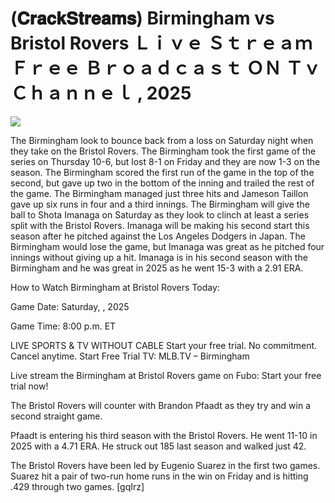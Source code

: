 # (𝐂𝐫𝐚𝐜𝐤𝐒𝐭𝐫𝐞𝐚𝐦𝐬) Birmingham vs Bristol Rovers Ｌｉｖｅ Ｓｔｒｅａｍ Ｆｒｅｅ Ｂｒｏａｄｃａｓｔ ＯＮ Ｔｖ Ｃｈａｎｎｅｌ , 2025  
  
  
[![](https://i.imgur.com/qSNzIqt.png)](https://movie.rssnews.media/ypEHXji.php)  
  
The Birmingham look to bounce back from a loss on Saturday night when they take on the Bristol Rovers. The Birmingham took the first game of the series on Thursday 10-6, but lost 8-1 on Friday and they are now 1-3 on the season. The Birmingham scored the first run of the game in the top of the second, but gave up two in the bottom of the inning and trailed the rest of the game. The Birmingham managed just three hits and Jameson Taillon gave up six runs in four and a third innings. The Birmingham will give the ball to Shota Imanaga on Saturday as they look to clinch at least a series split with the Bristol Rovers. Imanaga will be making his second start this season after he pitched against the Los Angeles Dodgers in Japan. The Birmingham would lose the game, but Imanaga was great as he pitched four innings without giving up a hit. Imanaga is in his second season with the Birmingham and he was great in 2025 as he went 15-3 with a 2.91 ERA.

How to Watch Birmingham at Bristol Rovers Today:

Game Date: Saturday, , 2025

Game Time: 8:00 p.m. ET

LIVE SPORTS & TV WITHOUT CABLE
Start your free trial. No commitment. Cancel anytime.
Start Free Trial
TV: MLB.TV – Birmingham

Live stream the Birmingham at Bristol Rovers game on Fubo: Start your free trial now!

The Bristol Rovers will counter with Brandon Pfaadt as they try and win a second straight game.

Pfaadt is entering his third season with the Bristol Rovers. He went 11-10 in 2025 with a 4.71 ERA. He struck out 185 last season and walked just 42.

The Bristol Rovers have been led by Eugenio Suarez in the first two games. Suarez hit a pair of two-run home runs in the win on Friday and is hitting .429 through two games. [gqIrz]